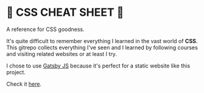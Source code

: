 # :rocket: CSS CHEAT SHEET :rocket:

A reference for CSS goodness.

It's quite difficult to remember everything I learned in the vast world of **CSS**. This gitrepo collects everything I've seen and I learned by following courses and visiting related websites or at least I try.

I chose to use <a href="https://www.gatsbyjs.org">Gatsby JS</a> because it's perfect for a static website like this project.

Check it <a href="https://gionasdev.github.io/css-cheatsheet/">here</a>.
